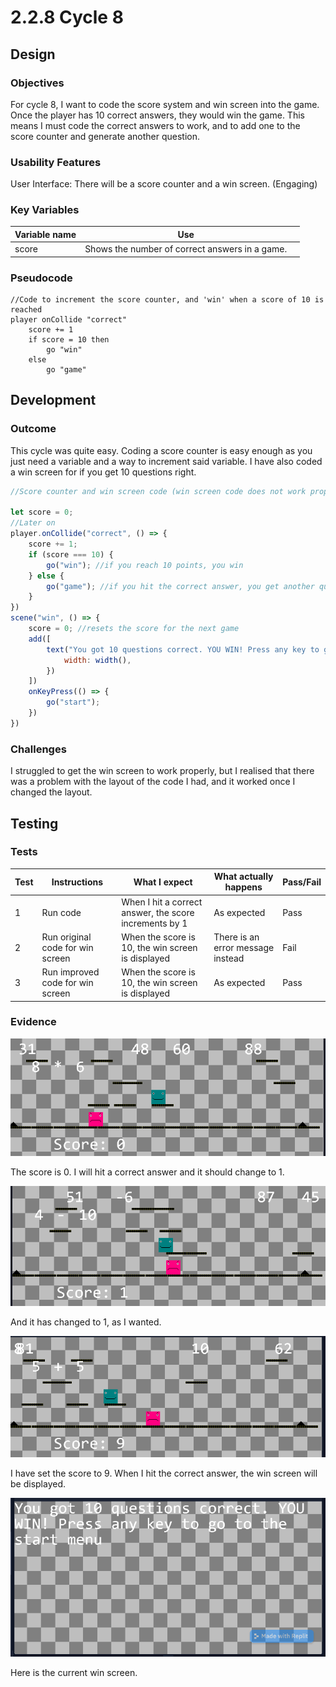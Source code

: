 # 2.2.8 Cycle 8

## Design

### Objectives

For cycle 8, I want to code the score system and win screen into the game. Once the player has 10 correct answers, they would win the game. This means I must code the correct answers to work, and to add one to the score counter and generate another question.

### Usability Features

User Interface: There will be a score counter and a win screen. (Engaging)

### Key Variables

<table><thead><tr><th>Variable name</th><th>Use</th><th data-hidden></th></tr></thead><tbody><tr><td>score</td><td>Shows the number of correct answers in a game.</td><td></td></tr></tbody></table>

### Pseudocode

```
//Code to increment the score counter, and 'win' when a score of 10 is reached
player onCollide "correct"
    score += 1
    if score = 10 then
        go "win"
    else
        go "game"
```

## Development

### Outcome

This cycle was quite easy. Coding a score counter is easy enough as you just need a variable and a way to increment said variable. I have also coded a win screen for if you get 10 questions right.

```javascript
//Score counter and win screen code (win screen code does not work properly yet)

let score = 0;
//Later on
player.onCollide("correct", () => {
    score += 1;
    if (score === 10) {
        go("win"); //if you reach 10 points, you win
    } else {
        go("game"); //if you hit the correct answer, you get another question and answer set
    }
})
scene("win", () => {
    score = 0; //resets the score for the next game
    add([
        text("You got 10 questions correct. YOU WIN! Press any key to go to the start menu", {
            width: width(),
        })
    ])
    onKeyPress(() => {
        go("start");
    })
})
```

### Challenges

I struggled to get the win screen to work properly, but I realised that there was a problem with the layout of the code I had, and it worked once I changed the layout.

## Testing

### Tests

| Test | Instructions                     | What I expect                                          | What actually happens             | Pass/Fail |
| ---- | -------------------------------- | ------------------------------------------------------ | --------------------------------- | --------- |
| 1    | Run code                         | When I hit a correct answer, the score increments by 1 | As expected                       | Pass      |
| 2    | Run original code for win screen | When the score is 10, the win screen is displayed      | There is an error message instead | Fail      |
| 3    | Run improved code for win screen | When the score is 10, the win screen is displayed      | As expected                       | Pass      |

### Evidence

![](<../.gitbook/assets/image (1) (4).png>)

The score is 0. I will hit a correct answer and it should change to 1.

![](<../.gitbook/assets/image (2) (2).png>)

And it has changed to 1, as I wanted.

![](<../.gitbook/assets/image (3).png>)

I have set the score to 9. When I hit the correct answer, the win screen will be displayed.

![](<../.gitbook/assets/image (1) (3) (1) (1).png>)

Here is the current win screen.
